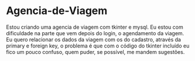 # Agencia-de-Viagem
Estou criando uma agencia de viagem com tkinter e mysql.
Eu estou com dificuldade na parte que vem depois do login, o agendamento da viagem.
Eu quero relacionar os dados da viagem com os do cadastro, através da primary e foreign key,
o problema é que com o código do tkinter incluído eu fico um pouco confuso, quem puder, se possível,
me mandem sugestões.
